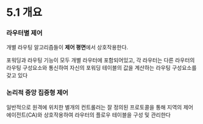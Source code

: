 # 5.1 개요

### 라우터별 제어
개별 라우팅 알고리즘들이 **제어 평면**에서 상호작용한다.

포워딩과 라우팅 기능이 모두 개별 라우터에 포함되어있고, 각 라우터는 다른 라우터의 라우팅 구성요소와 통신하여 자신의 포워딩 테이블의 값을 계산하는 라우팅 구성요소를 갖고 있다

### 논리적 중앙 집중형 제어
일반적으로 원격에 위치한 별개의 컨트롤러는 잘 정의된 프로토콜을 통해 지역의 제어 에이전트(CA)와 상호작용하여 라우터의 플로우 테이블을 구성 및 관리한다
